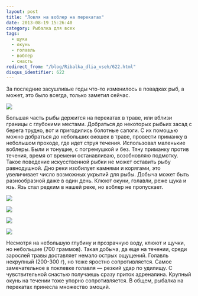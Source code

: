 ```yaml
---
layout: post
title: "Ловля на воблер на перекатах"
date: 2013-08-19 15:26:40
category: Рыбалка для всех
tags:
  - щука
  - окунь
  - голавль
  - воблер
  - снасть
redirect_from: "/blog/Ribalka_dlia_vseh/622.html"
disqus_identifier: 622
---
```

За последние засушливые годы что-то изменилось в повадках рыб, а может,
это было всегда, только заметил сейчас.

![](http://fishingguru.ru/uploads/images/00/00/01/2013/08/19/508701.jpg)

Большая часть рыбы держится на перекатах в траве, или вблизи границы с
глубокими местами. Добраться до некоторых рыбьих засад с берега трудно,
вот и пригодились болотные сапоги. С их помощью можно добраться до
небольших окошек в траве, провести приманку в небольшом проходе, где
идет струя течения. Использовал маленькие воблеры. Были и тонущие, с
погремушкой и без. Тяну приманку против течения, время от времени
останавливаю, возобновляю подмотку. Такое поведение искусственной рыбки
не может оставить рыбу равнодушной. Дно реки изобилует камнями и
корягами, это увеличивает число возможных укрытий для рыбы. Добыча может
быть разнообразной даже в один день. Клюют окуни, голавли, реже щука и
язь. Язь стал редким в нашей реке, но воблер не пропускает.

![](http://fishingguru.ru/uploads/images/00/00/01/2013/08/19/9f2f73.jpg)

![](http://fishingguru.ru/uploads/images/00/00/01/2013/08/19/b56602.jpg)

![](http://fishingguru.ru/uploads/images/00/00/01/2013/08/19/3766d1.jpg)

![](http://fishingguru.ru/uploads/images/00/00/01/2013/08/19/bdbb4c.jpg)

Несмотря на небольшую глубину и прозрачную воду, клюют и щучки, но
небольшие (700 граммов). Такая добыча, да еще на течении, среди зарослей
травы доставляет немало острых ощущений. Голавль некрупный (200-300 г),
но тоже яростно сопротивляется. Самое замечательное в поклевке голавля —
резкий удар по удилищу. С чувствительной снастью получаешь сразу приток
адреналина. Крупный окунь на течении тоже упорно сопротивляется. В
общем, рыбалка на перекатах принесла множество эмоций.
